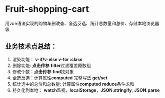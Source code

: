 # Fruit-shopping-cart
用vue语法实现的购物车删改查、全选反选、统计总数量和总价、存储本地浏览器等
## 业务技术点总结：
1. 渲染功能： **v-if/v-else v-for :class**
2. 删除功能: **点击传参** **filter**过滤覆盖原数组
3. 修改个数：**点击传参** **find**找对象
4. 全选反选：计算属性**computed** 完整写法 **get/set**
5. 统计选中的总价和总数量: 计算属性**computed** **reduce**条件求和
6. 持久化到本地： **watch**监视，**localStorage**，**JSON.stringify**, **JSON.parse**
